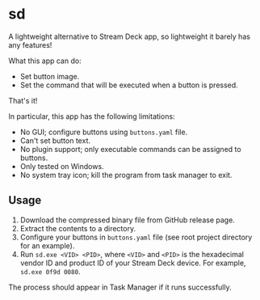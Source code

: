 # sd

A lightweight alternative to Stream Deck app, so lightweight it barely has any
features!

What this app can do:

* Set button image.
* Set the command that will be executed when a button is pressed.

That's it!

In particular, this app has the following limitations:

* No GUI; configure buttons using `buttons.yaml` file.
* Can't set button text.
* No plugin support; only executable commands can be assigned to buttons.
* Only tested on Windows.
* No system tray icon; kill the program from task manager to exit.

## Usage

1. Download the compressed binary file from GitHub release page.
2. Extract the contents to a directory.
3. Configure your buttons in `buttons.yaml` file (see root project directory
   for an example).
4. Run `sd.exe <VID> <PID>`, where `<VID>` and `<PID>` is the hexadecimal
   vendor ID and product ID of your Stream Deck device.
   For example, `sd.exe 0f9d 0080`.

The process should appear in Task Manager if it runs successfully.
